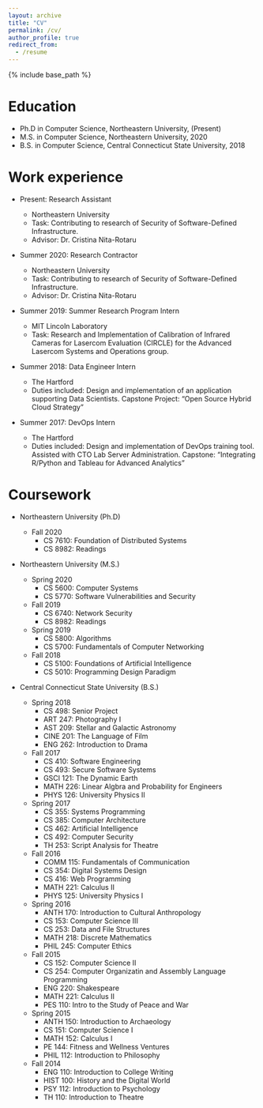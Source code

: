 ```yaml
---
layout: archive
title: "CV"
permalink: /cv/
author_profile: true
redirect_from:
  - /resume
---
```


{% include base_path %}

Education
======
* Ph.D in Computer Science, Northeastern University, (Present)
* M.S. in Computer Science, Northeastern University, 2020
* B.S. in Computer Science, Central Connecticut State University, 2018

Work experience
======
* Present: Research Assistant
  * Northeastern University
  * Task: Contributing to research of Security of Software-Defined Infrastructure.
  * Advisor: Dr. Cristina Nita-Rotaru
  
* Summer 2020: Research Contractor
  * Northeastern University
  * Task: Contributing to research of Security of Software-Defined Infrastructure.
  * Advisor: Dr. Cristina Nita-Rotaru
  
* Summer 2019: Summer Research Program Intern
  * MIT Lincoln Laboratory
  * Task: Research and Implementation of Calibration of Infrared Cameras for Lasercom Evaluation (CIRCLE) for the Advanced Lasercom Systems and Operations group.

* Summer 2018: Data Engineer Intern
  * The Hartford
  * Duties included: Design and implementation of an application supporting Data Scientists. Capstone Project: “Open Source Hybrid Cloud Strategy”
  
* Summer 2017: DevOps Intern
  * The Hartford
  * Duties included: Design and implementation of DevOps training tool. Assisted with CTO Lab Server Administration. Capstone: “Integrating R/Python and Tableau for Advanced Analytics”
  
Coursework
======
* Northeastern University (Ph.D)
  * Fall 2020
    * CS 7610: Foundation of Distributed Systems
    * CS 8982: Readings
    
* Northeastern University (M.S.)
  * Spring 2020
    * CS 5600: Computer Systems
    * CS 5770: Software Vulnerabilities and Security
  * Fall 2019
    * CS 6740: Network Security
    * CS 8982: Readings
  * Spring 2019
    * CS 5800: Algorithms
    * CS 5700: Fundamentals of Computer Networking
  * Fall 2018
    * CS 5100: Foundations of Artificial Intelligence
    * CS 5010: Programming Design Paradigm
    
* Central Connecticut State University (B.S.)
  * Spring 2018
    * CS 498: Senior Project
    * ART 247: Photography I
    * AST 209: Stellar and Galactic Astronomy
    * CINE 201: The Language of Film
    * ENG 262: Introduction to Drama
  * Fall 2017
    * CS 410: Software Engineering
    * CS 493: Secure Software Systems
    * GSCI 121: The Dynamic Earth
    * MATH 226: Linear Algbra and Probability for Engineers
    * PHYS 126: University Physics II
  * Spring 2017
    * CS 355: Systems Programming
    * CS 385: Computer Architecture
    * CS 462: Artificial Intelligence
    * CS 492: Computer Security
    * TH 253: Script Analysis for Theatre
  * Fall 2016
    * COMM 115: Fundamentals of Communication
    * CS 354: Digital Systems Design
    * CS 416: Web Programming
    * MATH 221: Calculus II
    * PHYS 125: University Physics I
  * Spring 2016
    * ANTH 170: Introduction to Cultural Anthropology
    * CS 153: Computer Science III
    * CS 253: Data and File Structures
    * MATH 218: Discrete Mathematics
    * PHIL 245: Computer Ethics
  * Fall 2015
    * CS 152: Computer Science II
    * CS 254: Computer Organizatin and Assembly Language Programming
    * ENG 220: Shakespeare
    * MATH 221: Calculus II
    * PES 110: Intro to the Study of Peace and War
  * Spring 2015 
    * ANTH 150: Introduction to Archaeology
    * CS 151: Computer Science I
    * MATH 152: Calculus I
    * PE 144: Fitness and Wellness Ventures
    * PHIL 112: Introduction to Philosophy
  * Fall 2014
    * ENG 110: Introduction to College Writing
    * HIST 100: History and the Digital World
    * PSY 112: Introduction to Psychology
    * TH 110: Introduction to Theatre

